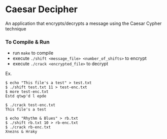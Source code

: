 # Caesar Decipher
An application that encrypts/decrypts a message using the Caesar Cypher technique  

### To Compile & Run
* run `make` to compile
* execute `./shift <message_file> <number_of_shifts>` to encrypt
* execute `./crack <encrypted_file>` to decrypt



Ex.

```
$ echo "This file's a test" > test.txt
$ ./shift test.txt 11 > test-enc.txt
$ more test-enc.txt
Estd qtwp'd l epde

$ ./crack test-enc.txt
This file's a test

$ echo "Rhythm & Blues" > rb.txt
$ ./shift rb.txt 10 > rb-enc.txt
$ ./crack rb-enc.txt
Xnezns & Hraky
```
